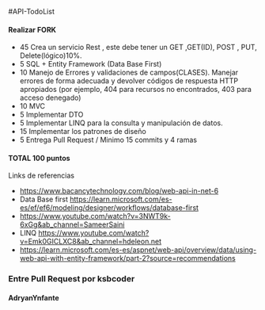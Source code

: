 #API-TodoList

#### Realizar FORK

- 45 Crea un servicio Rest , este debe tener un GET ,GET(ID), POST , PUT, Delete(lógico)10%.		
- 5 SQL + Entity Framework (Data Base First)		 
- 10 Manejo de Errores y validaciones de campos(CLASES). Manejar errores de forma adecuada y devolver códigos de respuesta HTTP apropiados (por ejemplo, 404 para recursos no encontrados, 403 para acceso denegado)		
- 10 MVC		
- 5 Implementar DTO		
- 5 Implementar LINQ para la consulta y manipulación de datos.		
- 15 Implementar los patrones de diseño		
- 5 Entrega Pull Request / Minimo 15 commits y 4 ramas
#### TOTAL 100 puntos

Links de referencias	
- https://www.bacancytechnology.com/blog/web-api-in-net-6						
- Data Base first	https://learn.microsoft.com/es-es/ef/ef6/modeling/designer/workflows/database-first					
- https://www.youtube.com/watch?v=3NWT9k-6xGg&ab_channel=SameerSaini						
- LINQ	https://www.youtube.com/watch?v=Emk0GICLXC8&ab_channel=hdeleon.net					
- https://learn.microsoft.com/es-es/aspnet/web-api/overview/data/using-web-api-with-entity-framework/part-2?source=recommendations						
														
														
### Entre Pull Request por ksbcoder

#### AdryanYnfante																		
